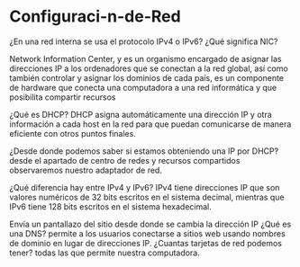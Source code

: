 # Configuraci-n-de-Red

¿En una red interna se usa el protocolo IPv4 o IPv6?
¿Qué significa NIC?

Network Information Center, y es un organismo encargado de asignar las direcciones IP a los ordenadores que se conectan a la red global, así como también controlar y asignar los dominios de cada país, es un componente de hardware que conecta una computadora a una red informática y que posibilita compartir recursos 

¿Qué es DHCP?
DHCP asigna automáticamente una dirección IP y otra información a cada host en la red para que puedan comunicarse de manera eficiente con otros puntos finales.

¿Desde donde podemos saber si estamos obteniendo una IP por DHCP?
desde el apartado de centro de redes y recursos compartidos observaremos nuestro adaptador de red.

¿Qué diferencia hay entre IPv4 y IPv6?
IPv4 tiene direcciones IP que son valores numéricos de 32 bits escritos en el sistema decimal, mientras que IPv6 tiene 128 bits escritos en el sistema hexadecimal.

Envía un pantallazo del sitio desde donde se cambia la dirección IP
¿Qué es una DNS?
permite a los usuarios conectarse a sitios web usando nombres de dominio en lugar de direcciones IP.
¿Cuantas tarjetas de red podemos tener?
todas las que permite nuestra computadora.
